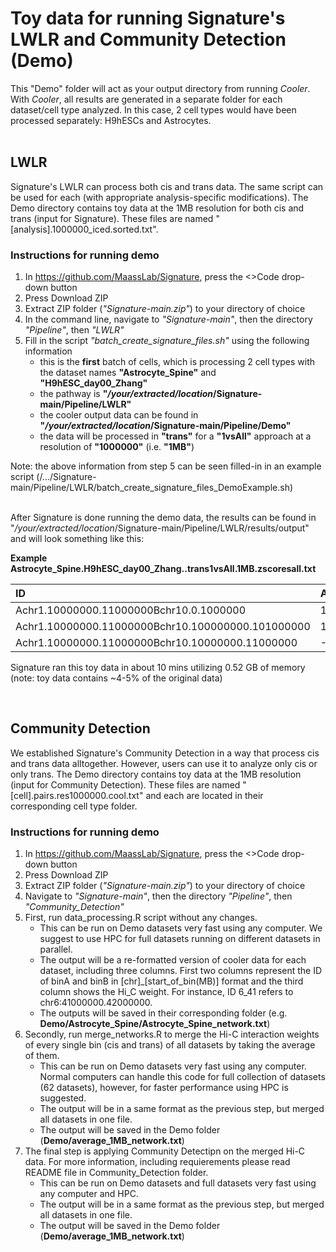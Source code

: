 # Toy data for running Signature's LWLR and Community Detection (Demo)
This "Demo" folder will act as your output directory from running _Cooler_. With _Cooler_, all results are generated in a separate folder for each dataset/cell type analyzed. In this case, 2 cell types would have been processed separately: H9hESCs and Astrocytes.  
<br/>

## LWLR
Signature's LWLR can process both cis and trans data. The same script can be used for each (with appropriate analysis-specific modifications). The Demo directory contains toy data at the 1MB resolution for both cis and trans (input for Signature). These files are named "[analysis].1000000_iced.sorted.txt".

### Instructions for running demo
1. In https://github.com/MaassLab/Signature, press the <>Code drop-down button
2. Press Download ZIP
3. Extract ZIP folder (_"Signature-main.zip"_) to your directory of choice 
4. In the command line, navigate to *"Signature-main"*, then the directory *"Pipeline"*, then *"LWLR"*
5. Fill in the script *"batch_create_signature_files.sh"* using the following information
   -  this is the **first** batch of cells, which is processing 2 cell types with the dataset names **"Astrocyte_Spine"** and **"H9hESC_day00_Zhang"**
   -  the pathway is **"*/your/extracted/location*/Signature-main/Pipeline/LWLR"**
   -  the cooler output data can be found in **"*/your/extracted/location*/Signature-main/Pipeline/Demo"**
   -  the data will be processed in **"trans"** for a **"1vsAll"** approach at a resolution of **"1000000"** (i.e. **"1MB"**)

Note: the above information from step 5 can be seen filled-in in an example script (/.../Signature-main/Pipeline/LWLR/batch_create_signature_files_DemoExample.sh)  
<br/>

After Signature is done running the demo data, the results can be found in "*/your/extracted/location*/Signature-main/Pipeline/LWLR/results/output" and will look something like this:

**Example Astrocyte_Spine.H9hESC_day00_Zhang..trans1vsAll.1MB.zscoresall.txt**

   | ID                                                | Astrocyte_Spine       | H9hESC_day00_Zhang     |
   |:--------------------------------------------------|:----------------------|:-----------------------|
   | Achr1.10000000.11000000Bchr10.0.1000000           | 1.420                 | 1.048                  |
   | Achr1.10000000.11000000Bchr10.100000000.101000000 | 1.752                 | 1.691                  |
   | Achr1.10000000.11000000Bchr10.10000000.11000000   | -1.181                | -0.499                 |

Signature ran this toy data in about 10 mins utilizing 0.52 GB of memory (note: toy data contains ~4-5% of the original data)

<br/>
   
## Community Detection
We established Signature's Community Detection in a way that process cis and trans data alltogether. However, users can use it to analyze only cis or only trans. The Demo directory contains toy data at the 1MB resolution (input for Community Detection). These files are named "[cell].pairs.res1000000.cool.txt" and each are located in their corresponding cell type folder.

### Instructions for running demo
1. In https://github.com/MaassLab/Signature, press the <>Code drop-down button
2. Press Download ZIP
3. Extract ZIP folder (_"Signature-main.zip"_) to your directory of choice 
4. Navigate to *"Signature-main"*, then the directory *"Pipeline"*, then *"Community_Detection"*
5. First, run data_processing.R script without any changes.
   -  This can be run on Demo datasets very fast using any computer. We suggest to use HPC for full datasets running on different datasets in parallel.
   -  The output will be a re-formatted version of cooler data for each dataset, including three columns. First two columns represent the ID of binA and binB in [chr]_[start_of_bin(MB)] format and the third column shows the Hi_C weight. For instance, ID 6_41 refers to chr6:41000000.42000000.  
   -  The outputs will be saved in their corresponding folder (e.g.       **Demo/Astrocyte_Spine/Astrocyte_Spine_network.txt**)
6. Secondly, run merge_networks.R to merge the Hi-C interaction weights of every single bin (cis and trans) of all datasets by taking the average of them.
   -  This can be run on Demo datasets very fast using any computer. Normal computers can handle this code for full collection of datasets (62 datasets), however, for faster performance using HPC is suggested. 
   -  The output will be in a same format as the previous step, but merged all datasets in one file.
   -  The output will be saved in the Demo folder (**Demo/average_1MB_network.txt**)
7. The final step is applying Community Detectipn on the merged Hi-C data. For more information, including requierements please read README file in Community_Detection folder.
   -  This can be run on Demo datasets and full datasets very fast using any computer and HPC. 
   -  The output will be in a same format as the previous step, but merged all datasets in one file.
   -  The output will be saved in the Demo folder (**Demo/average_1MB_network.txt**)
